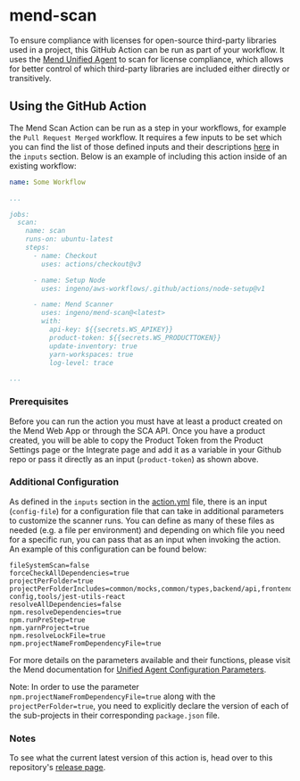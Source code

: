 # mend-scan

To ensure compliance with licenses for open-source third-party libraries used in a project, this GitHub Action can be run as part of your workflow. It uses the [Mend Unified Agent](https://docs.mend.io/bundle/unified_agent/page/overview_of_the_unified_agent.html) to scan for license compliance, which allows for better control of which third-party libraries are included either directly or transitively.

## Using the GitHub Action

The Mend Scan Action can be run as a step in your workflows, for example the `Pull Request Merged` workflow. It requires a few inputs to be set which you can find the list of those defined inputs and their descriptions [here](./action.yml) in the `inputs` section. Below is an example of including this action inside of an existing workflow:

```yml
name: Some Workflow

...

jobs:
  scan:
    name: scan
    runs-on: ubuntu-latest
    steps:
      - name: Checkout
        uses: actions/checkout@v3

      - name: Setup Node
        uses: ingeno/aws-workflows/.github/actions/node-setup@v1

      - name: Mend Scanner
        uses: ingeno/mend-scan@<latest>
        with:
          api-key: ${{secrets.WS_APIKEY}}
          product-token: ${{secrets.WS_PRODUCTTOKEN}}
          update-inventory: true
          yarn-workspaces: true
          log-level: trace

...

```

### Prerequisites

Before you can run the action you must have at least a product created on the Mend Web App or through the SCA API. Once you have a product created, you will be able to copy the Product Token from the Product Settings page or the Integrate page and add it as a variable in your Github repo or pass it directly as an input (`product-token`) as shown above.

### Additional Configuration

As defined in the `inputs` section in the [action.yml](./action.yml) file, there is an input (`config-file`) for a configuration file that can take in additional parameters to customize the scanner runs. You can define as many of these files as needed (e.g. a file per environment) and depending on which file you need for a specific run, you can pass that as an input when invoking the action. An example of this configuration can be found below:

```
fileSystemScan=false
forceCheckAllDependencies=true
projectPerFolder=true
projectPerFolderIncludes=common/mocks,common/types,backend/api,frontend/admin,frontend/client,infra/aws,tools/eslint-config,tools/jest-utils-react
resolveAllDependencies=false
npm.resolveDependencies=true
npm.runPreStep=true
npm.yarnProject=true
npm.resolveLockFile=true
npm.projectNameFromDependencyFile=true
```

For more details on the parameters available and their functions, please visit the Mend documentation for [Unified Agent Configuration Parameters](https://docs.mend.io/bundle/unified_agent/page/unified_agent_configuration_parameters.html).

Note: In order to use the parameter `npm.projectNameFromDependencyFile=true` along with the `projectPerFolder=true`, you need to explicitly declare the version of each of the sub-projects in their corresponding `package.json` file.

### Notes

To see what the current latest version of this action is, head over to this repository's [release page](https://github.com/ingeno/foundation-github-actions/releases).